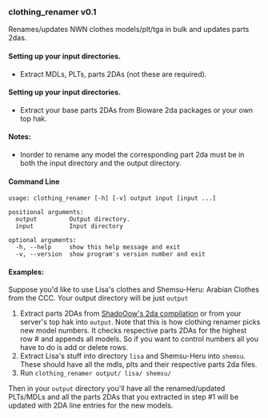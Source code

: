 ### clothing_renamer v0.1

Renames/updates NWN clothes models/plt/tga in bulk and updates parts
2das.

#### Setting up your input directories.
* Extract MDLs, PLTs, parts 2DAs (not these are required).

#### Setting up your input directories.
* Extract your base parts 2DAs from Bioware 2da packages or your own
  top hak.

#### Notes:
* Inorder to rename any model the corresponding part 2da must be in
  both the input directory and the output directory.

#### Command Line
```
usage: clothing_renamer [-h] [-v] output input [input ...]

positional arguments:
  output         Output directory.
  input          Input directory

optional arguments:
  -h, --help     show this help message and exit
  -v, --version  show program's version number and exit

```

#### Examples:

Suppose you'd like to use Lisa's clothes and Shemsu-Heru: Arabian
Clothes from the CCC.  Your output directory will be just `output`

1. Extract parts 2DAs from
   [ShadoOow's 2da compilation](http://neverwintervault.org/project/nwn1/other/nwn-hordes-underdark-169-full-2da-source)
   or from your server's top hak into `output`.
   Note that this is how clothing renamer picks new model numbers.  It
   checks respective parts 2DAs for the highest row # and appends all
   models.  So if you want to control numbers all you have to do is
   add or delete rows.
2. Extract Lisa's stuff into directory `lisa` and Shemsu-Heru into
   `shemsu`.  These should have all the mdls, plts and their respective
   parts 2da files.
3. Run `clothing_renamer output/ lisa/ shemsu/`

Then in your `output` directory you'll have all the renamed/updated
PLTs/MDLs and all the parts 2DAs that you extracted in step #1 will be
updated with 2DA line entries for the new models.
